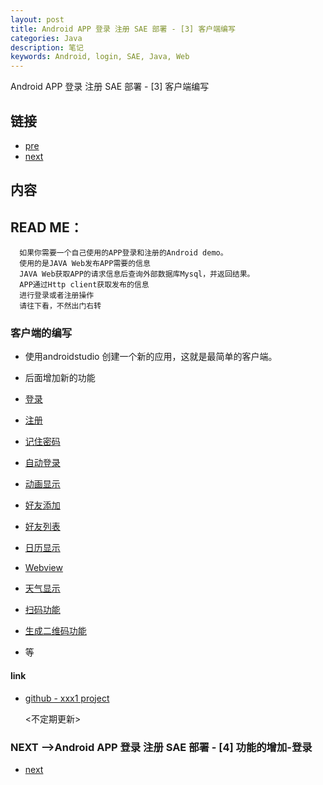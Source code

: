 ```yaml
---
layout: post
title: Android APP 登录 注册 SAE 部署 - [3] 客户端编写
categories: Java
description: 笔记
keywords: Android, login, SAE, Java, Web
---
```

Android APP 登录 注册 SAE 部署 - [3] 客户端编写

## 链接
* [pre](https://tsbxmw.github.io/2016/08/10/Android-app_test_2/)
* [next](https://tsbxmw.github.io/2016/08/20/Android-app_test_4/)

##  内容

## READ ME：    
      如果你需要一个自己使用的APP登录和注册的Android demo。
      使用的是JAVA Web发布APP需要的信息
      JAVA Web获取APP的请求信息后查询外部数据库Mysql，并返回结果。
      APP通过Http client获取发布的信息
      进行登录或者注册操作
      请往下看，不然出门右转

### 客户端的编写
* 使用androidstudio 创建一个新的应用，这就是最简单的客户端。

* 后面增加新的功能
* [登录](https://tsbxmw.github.io/2016/08/20/Android-app_test_4/)
* [注册](https://tsbxmw.github.io/2016/08/20/Android-app_test_5/)
* [记住密码](https://tsbxmw.github.io/2016/08/20/Android-app_test_6/)
* [自动登录](https://tsbxmw.github.io/2016/08/20/Android-app_test_7/)
* [动画显示](https://tsbxmw.github.io/2016/08/20/Android-app_test_8/)
* [好友添加](https://tsbxmw.github.io/2016/08/20/Android-app_test_9/)
* [好友列表](https://tsbxmw.github.io/2016/08/20/Android-app_test_10/)
* [日历显示](https://tsbxmw.github.io/2016/08/20/Android-app_test_11/)
* [Webview](https://tsbxmw.github.io/2016/08/20/Android-app_test_12/)
* [天气显示](https://tsbxmw.github.io/2016/08/20/Android-app_test_13/)
* [扫码功能](https://tsbxmw.github.io/2016/08/20/Android-app_test_14/)
* [生成二维码功能](https://tsbxmw.github.io/2016/08/20/Android-app_test_15/)
* 等

#### link

* [github - xxx1 project](https://github.com/tsbxmw/xxx1)


    <不定期更新>

### NEXT -->Android APP 登录 注册 SAE 部署 - [4] 功能的增加-登录
* [next](https://tsbxmw.github.io/2016/08/20/Android-app_test_4/)